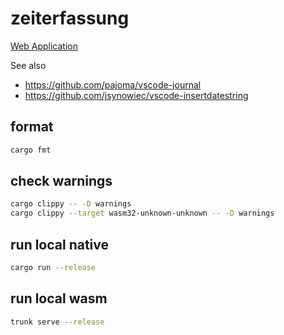 # zeiterfassung

[Web Application](https://dakup.github.io/zeiterfassung)

See also
- https://github.com/pajoma/vscode-journal
- https://github.com/jsynowiec/vscode-insertdatestring

## format
```bash
cargo fmt
```

## check warnings
```bash
cargo clippy -- -D warnings
cargo clippy --target wasm32-unknown-unknown -- -D warnings
```

## run local native
```bash
cargo run --release
```

## run local wasm
```bash
trunk serve --release
```
